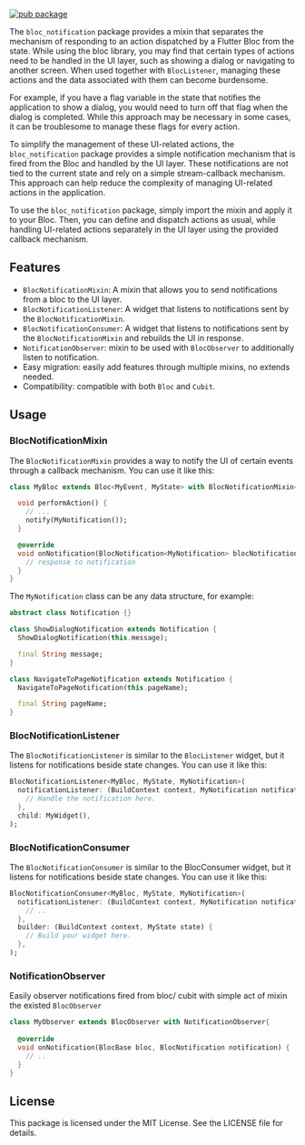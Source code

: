 [![pub package](https://img.shields.io/pub/v/bloc_notification?color=green&include_prereleases&style=plastic)](https://pub.dev/packages/bloc_notification)

The `bloc_notification` package provides a mixin that separates the mechanism of responding to an
action dispatched by a Flutter Bloc from the state. While using the bloc library, you may find that
certain types of actions need to be handled in the UI layer, such as showing a dialog or navigating
to another screen. When used together with `BlocListener`, managing these actions and the data
associated with them can become burdensome.

For example, if you have a flag variable in the state that notifies the application to show a
dialog, you would need to turn off that flag when the dialog is completed. While this approach may
be necessary in some cases, it can be troublesome to manage these flags for every action.

To simplify the management of these UI-related actions, the `bloc_notification` package provides a
simple notification mechanism that is fired from the Bloc and handled by the UI layer. These
notifications are not tied to the current state and rely on a simple stream-callback mechanism. This
approach can help reduce the complexity of managing UI-related actions in the application.

To use the `bloc_notification` package, simply import the mixin and apply it to your Bloc. Then, you
can define and dispatch actions as usual, while handling UI-related actions separately in the UI
layer using the provided callback mechanism.

## Features

- `BlocNotificationMixin`: A mixin that allows you to send notifications from a bloc to the UI layer.
- `BlocNotificationListener`: A widget that listens to notifications sent by the `BlocNotificationMixin`.
- `BlocNotificationConsumer`: A widget that listens to notifications sent by the `BlocNotificationMixin` 
and rebuilds the UI in response.
- `NotificationObserver`: mixin to be used with `BlocObserver` to additionally listen to notification.
- Easy migration: easily add features through multiple mixins, no extends needed.
- Compatibility: compatible with both `Bloc` and `Cubit`.


## Usage

### BlocNotificationMixin

The `BlocNotificationMixin` provides a way to notify the UI of certain events through a callback
mechanism. You can use it like this:

```dart
class MyBloc extends Bloc<MyEvent, MyState> with BlocNotificationMixin<MyState, MyNotification> {

  void performAction() {
    // ...
    notify(MyNotification());
  }

  @override
  void onNotification(BlocNotification<MyNotification> blocNotification) {
    // response to notification
  }
}
```

The `MyNotification` class can be any data structure, for example:

```dart
abstract class Notification {}

class ShowDialogNotification extends Notification {
  ShowDialogNotification(this.message);

  final String message;
}

class NavigateToPageNotification extends Notification {
  NavigateToPageNotification(this.pageName);

  final String pageName;
}
```

### BlocNotificationListener

The `BlocNotificationListener` is similar to the `BlocListener` widget, but it listens for
notifications beside state changes. You can use it like this:

```dart
BlocNotificationListener<MyBloc, MyState, MyNotification>(
  notificationListener: (BuildContext context, MyNotification notification) {
    // Handle the notification here.
  },
  child: MyWidget(),
);
```

### BlocNotificationConsumer

The `BlocNotificationConsumer` is similar to the BlocConsumer widget, but it listens for
notifications beside state changes. You can use it like this:

```dart
BlocNotificationConsumer<MyBloc, MyState, MyNotification>(
  notificationListener: (BuildContext context, MyNotification notification) {
    // ..
  },
  builder: (BuildContext context, MyState state) {
    // Build your widget here.
  },
);
```

### NotificationObserver

Easily observer notifications fired from bloc/ cubit with simple act of mixin the existed `BlocObserver` 

```dart
class MyObserver extends BlocObserver with NotificationObserver{
  
  @override
  void onNotification(BlocBase bloc, BlocNotification notification) {
    // ..
  }
}
```

## License

This package is licensed under the MIT License. See the LICENSE file for details.



